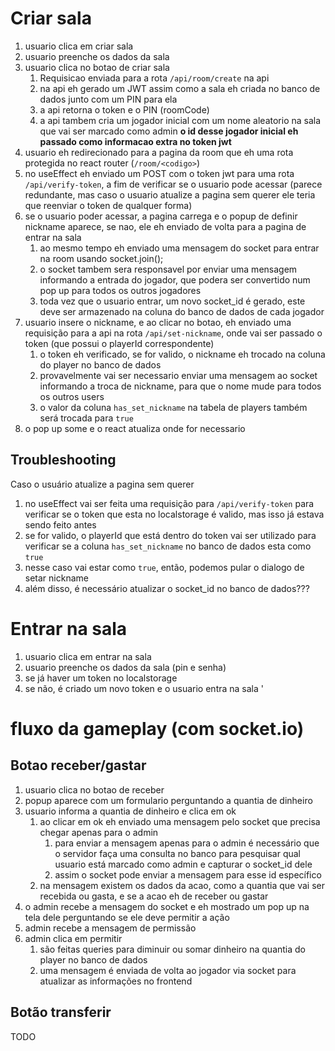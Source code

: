 # Criar sala
1. usuario clica em criar sala
2. usuario preenche os dados da sala
3. usuario clica no botao de criar sala
    1. Requisicao enviada para a rota `/api/room/create` na api
    2. na api eh gerado um JWT assim como a sala eh criada no banco de dados junto com um PIN para ela
    3. a api retorna o token e o PIN (roomCode)
    4. a api tambem cria um jogador inicial com um nome aleatorio na sala que vai ser marcado como admin
        **o id desse jogador inicial eh passado como informacao extra no token jwt**
4. usuario eh redirecionado para a pagina da room que eh uma rota protegida no react router (`/room/<codigo>`)
5. no useEffect eh enviado um POST com o token jwt para uma rota `/api/verify-token`, a fim de verificar se o usuario pode acessar
    (parece redundante, mas caso o usuario atualize a pagina sem querer ele teria que reenviar o token de qualquer forma)
6. se o usuario poder acessar, a pagina carrega e o popup de definir nickname aparece, se nao, ele eh enviado de volta para a pagina de entrar na sala
    1. ao mesmo tempo eh enviado uma mensagem do socket para entrar na room usando socket.join();
    2. o socket tambem sera responsavel por enviar uma mensagem informando a entrada do jogador, que podera ser convertido num pop up para todos os outros jogadores
    3. toda vez que o usuario entrar, um novo socket_id é gerado, este deve ser armazenado na coluna do banco de dados de cada jogador
7. usuario insere o nickname, e ao clicar no botao, eh enviado uma requisição para a api na rota `/api/set-nickname`, onde vai ser passado o token (que possui o playerId correspondente)
    1. o token eh verificado, se for valido, o nickname eh trocado na coluna do player no banco de dados
    2. provavelmente vai ser necessario enviar uma mensagem ao socket informando a troca de nickname, para que o nome mude para todos os outros users
    3. o valor da coluna `has_set_nickname` na tabela de players também será trocada para `true`
8. o pop up some e o react atualiza onde for necessario

## Troubleshooting
Caso o usuário atualize a pagina sem querer
1. no useEffect vai ser feita uma requisição para `/api/verify-token` para verificar se o token que esta no localstorage é valido, mas isso já estava sendo feito antes
2. se for valido, o playerId que está dentro do token vai ser utilizado para verificar se a coluna `has_set_nickname` no banco de dados esta como `true`
3. nesse caso vai estar como `true`, então, podemos pular o dialogo de setar nickname
4. além disso, é necessário atualizar o socket_id no banco de dados???

# Entrar na sala
1. usuario clica em entrar na sala 
2. usuario preenche os dados da sala (pin e senha)
3. se já haver um token no localstorage
4. se não, é criado um novo token e o usuario entra na sala
'

# fluxo da gameplay (com socket.io)
## Botao receber/gastar
1. usuario clica no botao de receber
2. popup aparece com um formulario perguntando a quantia de dinheiro
3. usuario informa a quantia de dinheiro e clica em ok
    1. ao clicar em ok eh enviado uma mensagem pelo socket que precisa chegar apenas para o admin
        1. para enviar a mensagem apenas para o admin é necessário que o servidor faça uma consulta no banco para pesquisar qual usuario está marcado como admin e capturar o socket_id dele
        2. assim o socket pode enviar a mensagem para esse id específico
    2. na mensagem existem os dados da acao, como a quantia que vai ser recebida ou gasta, e se a acao eh de receber ou gastar
4. o admin recebe a mensagem do socket e eh mostrado um pop up na tela dele perguntando se ele deve permitir a ação
5. admin recebe a mensagem de permissão
6. admin clica em permitir
    1. são feitas queries para diminuir ou somar dinheiro na quantia do player no banco de dados
    2. uma mensagem é enviada de volta ao jogador via socket para atualizar as informações no frontend

## Botão transferir
TODO